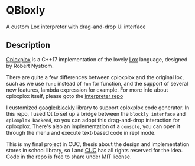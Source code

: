 # QBloxly

A custom Lox interpreter with drag-and-drop Ui interface

## Description

[Cploxplox](https://github.com/Morphlng/cploxplox) is a C++17 implementation of the lovely [Lox](http://www.craftinginterpreters.com/contents.html) language, designed by Robert Nystrom. 

There are quite a few differences between cploxplox and the original lox, such as we use `func` instead of `fun` for function, and the support of several new features, lambda expression for example. For more info about cploxplox itself, please goto the [interpreter repo](https://github.com/Morphlng/cploxplox)

I customized [google/blockly](https://github.com/google/blockly) library to support cploxplox code generator. In this repo, I used Qt to set up a bridge between the `blockly interface` and `cploxplox backend`, so you can adopt this drag-and-drop interaction for cploxplox. There's also an implementation of a `console`, you can open it through the menu and execute text-based code in repl mode.

This is my final project in CUC, thesis about the design and implementation stores in school library, so I and [CUC](https://en.cuc.edu.cn/) has all rights reserved for the idea. Code in the repo is free to share under MIT license.